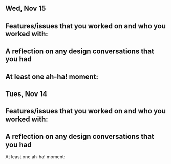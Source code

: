 


## Wed, Nov 15
Features/issues that you worked on and who you worked with:
-

A reflection on any design conversations that you had
-

At least one ah-ha! moment:
-


## Tues, Nov 14
Features/issues that you worked on and who you worked with:
-

A reflection on any design conversations that you had
-

At least one ah-ha! moment:

